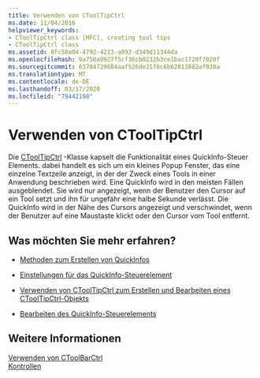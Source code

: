 ```yaml
---
title: Verwenden von CToolTipCtrl
ms.date: 11/04/2016
helpviewer_keywords:
- CToolTipCtrl class [MFC], creating tool tips
- CToolTipCtrl class
ms.assetid: 8fc58a04-4792-4223-a092-d349d11344da
ms.openlocfilehash: 9a750a9927f5cf36cb0232b3ce1bac1720f7020f
ms.sourcegitcommit: 63784729604aaf526de21f6c6b62813882af930a
ms.translationtype: MT
ms.contentlocale: de-DE
ms.lasthandoff: 03/17/2020
ms.locfileid: "79442198"
---
```

# <a name="using-ctooltipctrl"></a>Verwenden von CToolTipCtrl

Die [CToolTipCtrl](../mfc/reference/ctooltipctrl-class.md) -Klasse kapselt die Funktionalität eines QuickInfo-Steuer Elements. dabei handelt es sich um ein kleines Popup Fenster, das eine einzelne Textzeile anzeigt, in der der Zweck eines Tools in einer Anwendung beschrieben wird. Eine QuickInfo wird in den meisten Fällen ausgeblendet. Sie wird nur angezeigt, wenn der Benutzer den Cursor auf ein Tool setzt und ihn für ungefähr eine halbe Sekunde verlässt. Die QuickInfo wird in der Nähe des Cursors angezeigt und verschwindet, wenn der Benutzer auf eine Maustaste klickt oder den Cursor vom Tool entfernt.

## <a name="what-do-you-want-to-know-more-about"></a>Was möchten Sie mehr erfahren?

- [Methoden zum Erstellen von QuickInfos](../mfc/methods-of-creating-tool-tips.md)

- [Einstellungen für das QuickInfo-Steuerelement](../mfc/settings-for-the-tool-tip-control.md)

- [Verwenden von CToolTipCtrl zum Erstellen und Bearbeiten eines CToolTipCtrl-Objekts](../mfc/using-ctooltipctrl-to-create-and-manipulate-a-ctooltipctrl-object.md)

- [Bearbeiten des QuickInfo-Steuerelements](../mfc/manipulating-the-tool-tip-control.md)

## <a name="see-also"></a>Weitere Informationen

[Verwenden von CToolBarCtrl](../mfc/using-ctoolbarctrl.md)<br/>
[Kontrollen](../mfc/controls-mfc.md)
